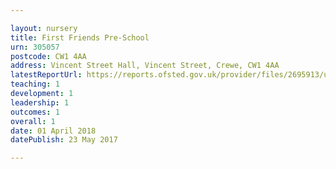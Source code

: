 ```yaml
---

layout: nursery
title: First Friends Pre-School
urn: 305057
postcode: CW1 4AA
address: Vincent Street Hall, Vincent Street, Crewe, CW1 4AA
latestReportUrl: https://reports.ofsted.gov.uk/provider/files/2695913/urn/305057.pdf
teaching: 1
development: 1
leadership: 1
outcomes: 1
overall: 1
date: 01 April 2018 
datePublish: 23 May 2017

---
```

